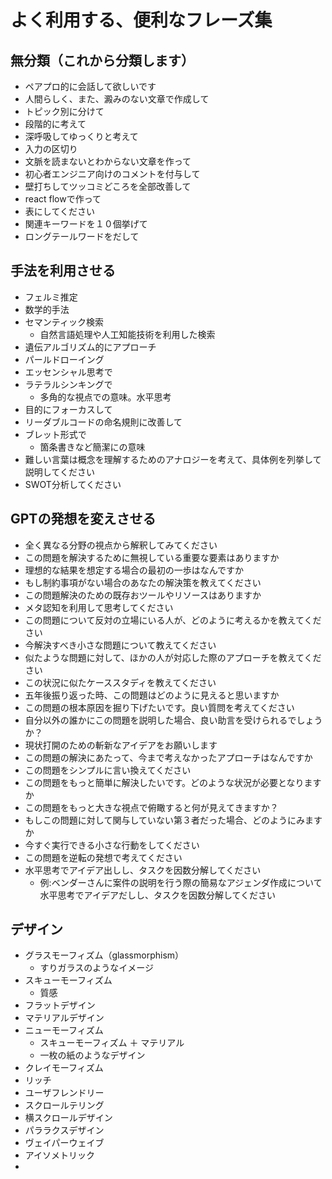 # よく利用する、便利なフレーズ集
## 無分類（これから分類します）
* ペアプロ的に会話して欲しいです
* 人間らしく、また、澱みのない文章で作成して
* トピック別に分けて
* 段階的に考えて
* 深呼吸してゆっくりと考えて
* 入力の区切り
* 文脈を読まないとわからない文章を作って
* 初心者エンジニア向けのコメントを付与して
* 壁打ちしてツッコミどころを全部改善して
* react flowで作って
* 表にしてください
* 関連キーワードを１０個挙げて
* ロングテールワードをだして

## 手法を利用させる
* フェルミ推定
* 数学的手法
* セマンティック検索
  * 自然言語処理や人工知能技術を利用した検索
* 遺伝アルゴリズム的にアプローチ
* パールドローイング
* エッセンシャル思考で
* ラテラルシンキングで
  * 多角的な視点での意味。水平思考
* 目的にフォーカスして
* リーダブルコードの命名規則に改善して
* ブレット形式で
  * 箇条書きなど簡潔にの意味
* 難しい言葉は概念を理解するためのアナロジーを考えて、具体例を列挙して説明してください
* SWOT分析してください

## GPTの発想を変えさせる
 * 全く異なる分野の視点から解釈してみてください
 * この問題を解決するために無視している重要な要素はありますか
 * 理想的な結果を想定する場合の最初の一歩はなんですか
 * もし制約事項がない場合のあなたの解決策を教えてください
 * この問題解決のための既存おツールやリソースはありますか
 * メタ認知を利用して思考してください
 * この問題について反対の立場にいる人が、どのように考えるかを教えてください
 * 今解決すべき小さな問題について教えてください
 * 似たような問題に対して、ほかの人が対応した際のアプローチを教えてください
 * この状況に似たケーススタディを教えてください
 * 五年後振り返った時、この問題はどのように見えると思いますか
 * この問題の根本原因を掘り下げたいです。良い質問を考えてください
 * 自分以外の誰かにこの問題を説明した場合、良い助言を受けられるでしょうか？
 * 現状打開のための斬新なアイデアをお願いします
 * この問題の解決にあたって、今まで考えなかったアプローチはなんですか
 * この問題をシンプルに言い換えてください
 * この問題をもっと簡単に解決したいです。どのような状況が必要となりますか
 * この問題をもっと大きな視点で俯瞰すると何が見えてきますか？
 * もしこの問題に対して関与していない第３者だった場合、どのようにみますか
 * 今すぐ実行できる小さな行動をしてください
 * この問題を逆転の発想で考えてください
 * 水平思考でアイデア出しし、タスクを因数分解してください
   * 例:ベンダーさんに案件の説明を行う際の簡易なアジェンダ作成について水平思考でアイデアだしし、タスクを因数分解してください

## デザイン
* グラスモーフィズム（glassmorphism）
  * すりガラスのようなイメージ
* スキューモーフィズム
  * 質感
* フラットデザイン
* マテリアルデザイン
* ニューモーフィズム
  * スキューモーフィズム ＋ マテリアル
  * 一枚の紙のようなデザイン
* クレイモーフィズム
* リッチ
* ユーザフレンドリー
* スクロールテリング
* 横スクロールデザイン
* パララクスデザイン
* ヴェイパーウェイブ
* アイソメトリック
* 
